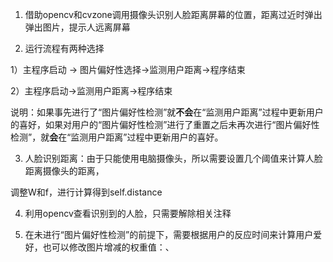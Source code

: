 1. 借助opencv和cvzone调用摄像头识别人脸距离屏幕的位置，距离过近时弹出弹出图片，提示人远离屏幕

2. 运行流程有两种选择

  1）主程序启动 -> 图片偏好性选择->监测用户距离->程序结束

  2）主程序启动->监测用户距离->程序结束

  说明：如果事先进行了“图片偏好性检测”就**不会**在“监测用户距离”过程中更新用户的喜好，如果对用户的“图片偏好性检测”进行了重置之后未再次进行“图片偏好性检测”，就**会**在“监测用户距离”过程中更新用户的喜好。

3. 人脸识别距离：由于只能使用电脑摄像头，所以需要设置几个阈值来计算人脸距离摄像头的距离，

  调整W和f，进行计算得到self.distance

4. 利用opencv查看识别到的人脸，只需要解除相关注释

5. 在未进行“图片偏好性检测”的前提下，需要根据用户的反应时间来计算用户爱好，也可以修改图片增减的权重值：、

  



